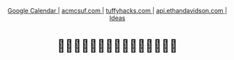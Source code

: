<p align="center">
    <a href="https://calendar.google.com/calendar/u/0/r?pli=1">
        Google Calendar
    </a>
    |
    <a href="https://github.com/ethanthatonekid/acmcsuf.com/">
        acmcsuf.com
    </a>
    |
    <a href="https://github.com/ethanthatonekid/tuffyhacks.com/">
        tuffyhacks.com
    </a>
    |
    <a href="https://github.com/ethanthatonekid/api.ethandavidson.com/">
        api.ethandavidson.com
    </a>
    |
    <a href="https://github.com/ethanthatonekid/ideas#readme">
        Ideas
    </a>
</p>

<h1 align="center">
    🤟✨🤟✨🤟✨🤟✨🤟✨🤟✨🤟✨🤟
</h1>
